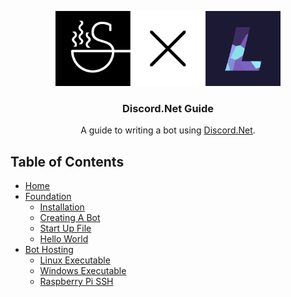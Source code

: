 <p align="center">
<img src="https://github.com/SoupyzInc/Discord.Net-Guide/blob/master/ReadMe/Title%20Card.png" alt="alt text" height="120">
</p>

<h3 align="center">Discord.Net Guide</h3>

<p align="center">
  A guide to writing a bot using <a href="https://github.com/discord-net/Discord.Net">Discord.Net</a>.
</p>

## Table of Contents
- [Home](https://github.com/SoupyzInc/Discord.NET-Guide/wiki/Home)
- [Foundation](https://github.com/SoupyzInc/Discord.NET-Guide/wiki/Foundation)
  * [Installation](https://github.com/SoupyzInc/Discord.NET-Guide/wiki/Foundation#installation)
  * [Creating A Bot](https://github.com/SoupyzInc/Discord.NET-Guide/wiki/Foundation#creating-a-bot)
  * [Start Up File](https://github.com/SoupyzInc/Discord.NET-Guide/wiki/Foundation#start-up-file)
  * [Hello World](https://github.com/SoupyzInc/Discord.Net-Guide/wiki/Foundation#hello-world)
- [Bot Hosting](https://github.com/SoupyzInc/Discord.Net-Guide/wiki/Bot-Hosting)
  * [Linux Executable](https://github.com/SoupyzInc/Discord.Net-Guide/wiki/Bot-Hosting#linux-executable)
  * [Windows Executable](https://github.com/SoupyzInc/Discord.Net-Guide/wiki/Bot-Hosting#windows-executable)
  * [Raspberry Pi SSH](https://github.com/SoupyzInc/Discord.Net-Guide/wiki/Bot-Hosting#raspberry-pi-ssh)
